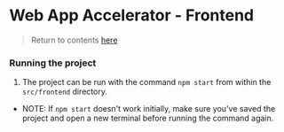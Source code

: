 # Web App Accelerator - Frontend

>Return to contents [here](/README.md)

### Running the project

1. The project can be run with the command `npm start` from within the `src/frontend` directory.

-   NOTE: If `npm start` doesn't work initially, make sure you've saved the project and open a new terminal before running the command again.
